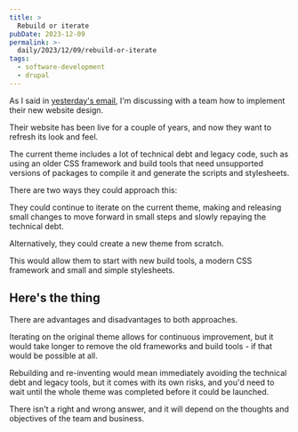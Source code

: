 ```yaml
---
title: >
  Rebuild or iterate
pubDate: 2023-12-09
permalink: >-
  daily/2023/12/09/rebuild-or-iterate
tags:
  - software-development
  - drupal
---
```


As I said in [yesterday's email][yesterday], I'm discussing with a team how to implement their new website design.

Their website has been live for a couple of years, and now they want to refresh its look and feel.

The current theme includes a lot of technical debt and legacy code, such as using an older CSS framework and build tools that need unsupported versions of packages to compile it and generate the scripts and stylesheets.

There are two ways they could approach this:

They could continue to iterate on the current theme, making and releasing small changes to move forward in small steps and slowly repaying the technical debt.

Alternatively, they could create a new theme from scratch.

This would allow them to start with new build tools, a modern CSS framework and small and simple stylesheets.

## Here's the thing

There are advantages and disadvantages to both approaches.

Iterating on the original theme allows for continuous improvement, but it would take longer to remove the old frameworks and build tools - if that would be possible at all.

Rebuilding and re-inventing would mean immediately avoiding the technical debt and legacy tools, but it comes with its own risks, and you'd need to wait until the whole theme was completed before it could be launched.

There isn't a right and wrong answer, and it will depend on the thoughts and objectives of the team and business.

[yesterday]: {{site.url}}/daily/2023/12/08/dont-just-rewrite
